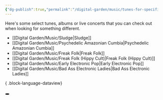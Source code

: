 ```yaml
---
{"dg-publish":true,"permalink":"/digital-garden/music/tunes-for-specific-moods/","tags":["music","recommendation"],"updated":"2023-12-08T19:46:39.877-07:00"}
---
```


Here's some select tunes, albums or live concerts that you can check out when looking for something different. 
- [[Digital Garden/Music/Sludge\|Sludge]]
- [[Digital Garden/Music/Psychedelic Amazonian Cumbia\|Psychedelic Amazonian Cumbia]]
- [[Digital Garden/Music/Freak Folk\|Freak Folk]]
- [[Digital Garden/Music/Freak Folk (Hippy Cult)\|Freak Folk (Hippy Cult)]]
- [[Digital Garden/Music/Early Electronic Pop\|Early Electronic Pop]]
- [[Digital Garden/Music/Bad Ass Electronic Ladies\|Bad Ass Electronic Ladies]]

{ .block-language-dataview}





🕳